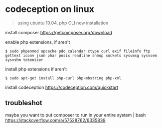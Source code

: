 # codeception on linux

> using ubuntu 19.04, php CLI new installation

install composer
https://getcomposer.org/download

enable php extensions, if aren't
    
    $ sudo phpenmod opcache pdo calendar ctype curl exif fileinfo ftp gettext iconv json phar posix readline shmop sockets sysvmsg sysvsem sysvshm tokenizer

install php extensions if aren't

    $ sudo apt-get install php-curl php-mbstring php-xml

install codeception
https://codeception.com/quickstart

## troubleshot

maybe you want to put composer to run in your entire system | bash
https://stackoverflow.com/a/57528762/6335839
